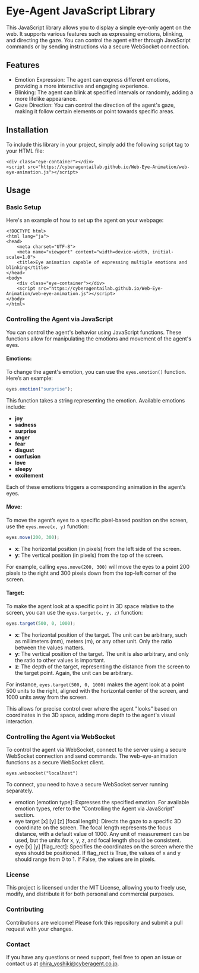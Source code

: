 # Eye-Agent JavaScript Library

This JavaScript library allows you to display a simple eye-only agent on the web. It supports various features such as expressing emotions, blinking, and directing the gaze. You can control the agent either through JavaScript commands or by sending instructions via a secure WebSocket connection.

## Features
- Emotion Expression: The agent can express different emotions, providing a more interactive and engaging experience.
- Blinking: The agent can blink at specified intervals or randomly, adding a more lifelike appearance.
- Gaze Direction: You can control the direction of the agent's gaze, making it follow certain elements or point towards specific areas.

## Installation
To include this library in your project, simply add the following script tag to your HTML file:

```
<div class="eye-container"></div>
<script src="https://cyberagentailab.github.io/Web-Eye-Animation/web-eye-animation.js"></script>
```

## Usage
### Basic Setup
Here's an example of how to set up the agent on your webpage:

```
<!DOCTYPE html>
<html lang="ja">
<head>
    <meta charset="UTF-8">
    <meta name="viewport" content="width=device-width, initial-scale=1.0">
    <title>Eye animation capable of expressing multiple emotions and blinking</title>
</head>
<body>
    <div class="eye-container"></div>
    <script src="https://cyberagentailab.github.io/Web-Eye-Animation/web-eye-animation.js"></script>
</body>
</html>
```

### Controlling the Agent via JavaScript

You can control the agent's behavior using JavaScript functions. These functions allow for manipulating the emotions and movement of the agent's eyes.

#### Emotions:
To change the agent's emotion, you can use the `eyes.emotion()` function. Here’s an example:

```javascript
eyes.emotion("surprise");
```

This function takes a string representing the emotion. Available emotions include:

- **joy**
- **sadness**
- **surprise**
- **anger**
- **fear**
- **disgust**
- **confusion**
- **love**
- **sleepy**
- **excitement**

Each of these emotions triggers a corresponding animation in the agent’s eyes.

#### Move:
To move the agent’s eyes to a specific pixel-based position on the screen, use the `eyes.move(x, y)` function:

```javascript
eyes.move(200, 300);
```

- **x**: The horizontal position (in pixels) from the left side of the screen.
- **y**: The vertical position (in pixels) from the top of the screen.

For example, calling `eyes.move(200, 300)` will move the eyes to a point 200 pixels to the right and 300 pixels down from the top-left corner of the screen.

#### Target:
To make the agent look at a specific point in 3D space relative to the screen, you can use the `eyes.target(x, y, z)` function:

```javascript
eyes.target(500, 0, 1000);
```

- **x**: The horizontal position of the target. The unit can be arbitrary, such as millimeters (mm), meters (m), or any other unit. Only the ratio between the values matters.
- **y**: The vertical position of the target. The unit is also arbitrary, and only the ratio to other values is important.
- **z**: The depth of the target, representing the distance from the screen to the target point. Again, the unit can be arbitrary.

For instance, `eyes.target(500, 0, 1000)` makes the agent look at a point 500 units to the right, aligned with the horizontal center of the screen, and 1000 units away from the screen.

This allows for precise control over where the agent "looks" based on coordinates in the 3D space, adding more depth to the agent's visual interaction.

### Controlling the Agent via WebSocket
To control the agent via WebSocket, connect to the server using a secure WebSocket connection and send commands. The web-eye-animation functions as a secure WebSocket client.
```
eyes.websocket("localhost")
```
To connect, you need to have a secure WebSocket server running separately.

- emotion [emotion type]: Expresses the specified emotion. For available emotion types, refer to the "Controlling the Agent via JavaScript" section.
- eye target [x] [y] [z] [focal length]: Directs the gaze to a specific 3D coordinate on the screen. The focal length represents the focus distance, with a default value of 1000. Any unit of measurement can be used, but the units for x, y, z, and focal length should be consistent.
- eye [x] [y] [flag_rect]: Specifies the coordinates on the screen where the eyes should be positioned. If flag_rect is True, the values of x and y should range from 0 to 1. If False, the values are in pixels.

### License
This project is licensed under the MIT License, allowing you to freely use, modify, and distribute it for both personal and commercial purposes.

### Contributing
Contributions are welcome! Please fork this repository and submit a pull request with your changes.

### Contact
If you have any questions or need support, feel free to open an issue or contact us at ohira_yoshiki@cyberagent.co.jp.